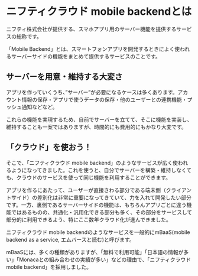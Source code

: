 # ニフティクラウド mobile backendとは

ニフティ株式会社が提供する、スマホアプリ用のサーバー機能を提供するサービスの総称です。

「Mobile Backend」とは、スマートフォンアプリを開発するときによく使われるサーバーサイドの機能をまとめて提供するサービスのことです。


## サーバーを用意・維持する大変さ

アプリを作っていくうち、”サーバー”が必要になるケースは多くあります。アカウント情報の保存・アプリで使うデータの保存・他のユーザーとの連携機能・プッシュ通知などなど。

これらの機能を実現するため、自前でサーバーを立てて、そこに機能を実装し、維持することも一案ではありますが、時間的にも費用的にもかなり大変です。

## 「クラウド」を使おう！

そこで、「ニフティクラウド mobile backend」のようなサービスが広く使われるようになってきました。これを使うと、自分でサーバーを構築・維持しなくても、クラウドのサービスを使って同じ機能を利用することができます。

アプリを作るにあたって、ユーザーが直接さわる部分である端末側（クライアントサイド）の差別化は非常に重要になってきていて、力を入れて開発したい部分です。一方、裏側であるサーバーサイドの機能は、もちろんアプリごとに違う機能ではあるものの、共通化・汎用化できる部分も多く、その部分をサービスして部分的に利用できるよう、特にここ数年クラウド化が進んできました。

ニフティクラウド mobile backendのようなサービスを一般的にmBaaS(mobile backend as a service, エムバースと読む)と呼びます。

mBaaSには、多くの種類がありますが、「無料で利用可能」「日本語の情報が多い」「Monacaとの組み合わせの実績が多い」などの理由で、「ニフティクラウド mobile backend」を採用しました。

